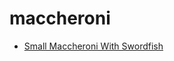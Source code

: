# maccheroni

 * [Small Maccheroni With Swordfish](index/s/small-maccheroni-with-swordfish-233214.json)
